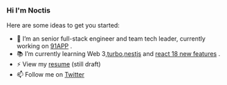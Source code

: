 ### Hi I'm Noctis 

Here are some ideas to get you started:
- 🔭 I’m an senior full-stack engineer and team tech leader, currently working on [91APP](https://www.91app.com/) .
- 📚 I’m currently learning Web 3,[turbo](https://turborepo.org/),[nestjs](https://github.com/nestjs/nest) and [react 18 new features](https://reactjs.org/blog/2022/03/29/react-v18.html) .
- ⚡ View my [resume](https://noctis-tech-blog.vercel.app/resume) (still draft)
- 📫 Follow me on [Twitter](https://twitter.com/HsuNoctis)

